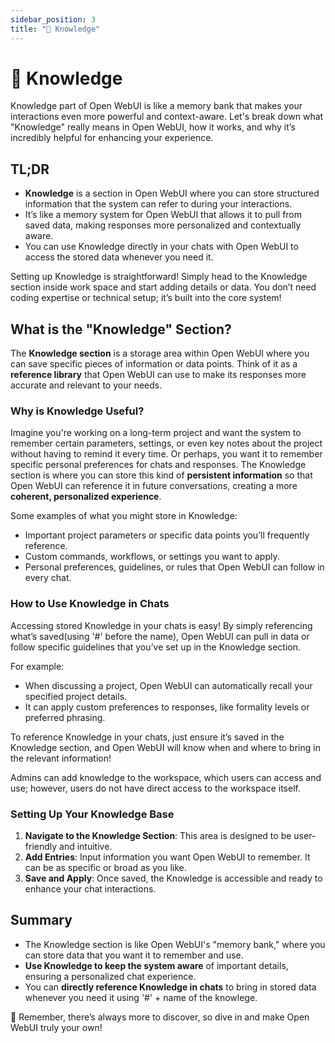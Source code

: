 ```yaml
---
sidebar_position: 3
title: "🧠 Knowledge"
---
```


# 🧠 Knowledge

 Knowledge part of Open WebUI is like a memory bank that makes your interactions even more powerful and context-aware. Let's break down what "Knowledge" really means in Open WebUI, how it works, and why it’s incredibly helpful for enhancing your experience.

## TL;DR

- **Knowledge** is a section in Open WebUI where you can store structured information that the system can refer to during your interactions.
- It’s like a memory system for Open WebUI that allows it to pull from saved data, making responses more personalized and contextually aware.
- You can use Knowledge directly in your chats with Open WebUI to access the stored data whenever you need it.

Setting up Knowledge is straightforward! Simply head to the Knowledge section inside work space and start adding details or data. You don’t need coding expertise or technical setup; it’s built into the core system!

## What is the "Knowledge" Section?

The **Knowledge section** is a storage area within Open WebUI where you can save specific pieces of information or data points. Think of it as a **reference library** that Open WebUI can use to make its responses more accurate and relevant to your needs.

### Why is Knowledge Useful?

Imagine you're working on a long-term project and want the system to remember certain parameters, settings, or even key notes about the project without having to remind it every time. Or perhaps, you want it to remember specific personal preferences for chats and responses. The Knowledge section is where you can store this kind of **persistent information** so that Open WebUI can reference it in future conversations, creating a more **coherent, personalized experience**.

Some examples of what you might store in Knowledge:
- Important project parameters or specific data points you’ll frequently reference.
- Custom commands, workflows, or settings you want to apply.
- Personal preferences, guidelines, or rules that Open WebUI can follow in every chat.

### How to Use Knowledge in Chats

Accessing stored Knowledge in your chats is easy! By simply referencing what’s saved(using '#' before the name), Open WebUI can pull in data or follow specific guidelines that you’ve set up in the Knowledge section. 

For example:
- When discussing a project, Open WebUI can automatically recall your specified project details.
- It can apply custom preferences to responses, like formality levels or preferred phrasing.

To reference Knowledge in your chats, just ensure it’s saved in the Knowledge section, and Open WebUI will know when and where to bring in the relevant information!

Admins can add knowledge to the workspace, which users can access and use; however, users do not have direct access to the workspace itself.

### Setting Up Your Knowledge Base

1. **Navigate to the Knowledge Section**: This area is designed to be user-friendly and intuitive.
2. **Add Entries**: Input information you want Open WebUI to remember. It can be as specific or broad as you like.
3. **Save and Apply**: Once saved, the Knowledge is accessible and ready to enhance your chat interactions.

## Summary

- The Knowledge section is like Open WebUI's "memory bank," where you can store data that you want it to remember and use.
- **Use Knowledge to keep the system aware** of important details, ensuring a personalized chat experience.
- You can **directly reference Knowledge in chats** to bring in stored data whenever you need it using '#' + name of the knowlege.


🌟 Remember, there’s always more to discover, so dive in and make Open WebUI truly your own!
